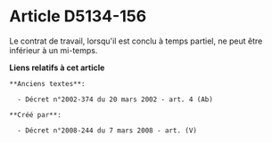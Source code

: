 # Article D5134-156

Le contrat de travail, lorsqu'il est conclu à temps partiel, ne peut être inférieur à un mi-temps.

**Liens relatifs à cet article**

	**Anciens textes**:

	  - Décret n°2002-374 du 20 mars 2002 - art. 4 (Ab)

	**Créé par**:

	  - Décret n°2008-244 du 7 mars 2008 - art. (V)
